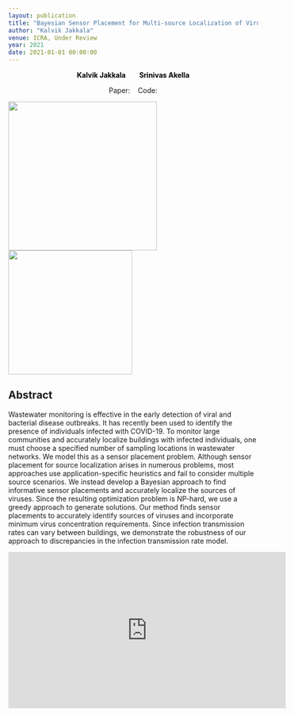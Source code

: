 ```yaml
---
layout: publication
title: "Bayesian Sensor Placement for Multi-source Localization of Viruses in Wastewater Networks"
author: "Kalvik Jakkala"
venue: ICRA, Under Review
year: 2021
date: 2021-01-01 00:00:00
---
```


<p>
<center>
  <a href="https://webpages.uncc.edu/kjakkala"
   style="text-decoration: none"><b style="color:Black">Kalvik Jakkala</b></a>
   &nbsp;&nbsp;
  &nbsp;&nbsp;
  <a href="https://webpages.uncc.edu/sakella/"
   style="text-decoration: none"><b style="color:Black">Srinivas Akella</b></a>
</center>
</p>

<center>
Paper: <a href="https://kdkalvik.github.io/methane-leak-rate-estimation/paper.pdf"><i class="fa fa-file-text" aria-hidden="true"></i></a>
&nbsp;&nbsp;
Code: <a href="https://github.com/kdkalvik/wastewater-sampling"><i class="fa fa-github" aria-hidden="true"></i></a>
</center>

<p float="left">
  <img src="{{ site.github.url }}/assets/img/wastewater/uncc_logo.png" width="300" style="vertical-align:middle"/>
  &nbsp;&nbsp;
  <img src="{{ site.github.url }}/assets/img/wastewater/ieee_icra_logo.png" width="250" style="vertical-align:middle"/>
</p>

## Abstract
Wastewater monitoring is effective in the early detection of viral and bacterial disease outbreaks. It has recently been used to identify the presence of individuals infected with COVID-19. To monitor large communities and accurately localize buildings with infected individuals, one must choose a specified number of sampling locations in wastewater networks. We model this as a sensor placement problem. Although sensor placement for source localization arises in numerous problems, most approaches use application-specific heuristics and fail to consider multiple source scenarios. We instead develop a Bayesian approach to find informative sensor placements and accurately localize the sources of viruses. Since the resulting optimization problem is NP-hard, we use a greedy approach to generate solutions. Our method finds sensor placements to accurately identify sources of viruses and incorporate minimum virus concentration requirements. Since infection transmission rates can vary between buildings, we demonstrate the robustness of our approach to discrepancies in the infection transmission rate model.

<center>
<iframe width="560" height="315" src="https://www.youtube.com/embed/6ZeMEhNGsQw" title="YouTube video player" frameborder="0" allow="accelerometer; autoplay; clipboard-write; encrypted-media; gyroscope; picture-in-picture" allowfullscreen></iframe>
</center>
